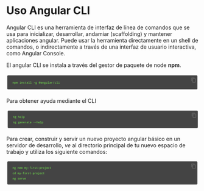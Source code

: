# Uso Angular CLI

Angular CLI es una herramienta de interfaz de línea de comandos que se usa para inicializar, desarrollar, andamiar \(scaffolding\) y mantener aplicaciones angular. Puede usar la herramienta directamente en un shell de comandos, o indirectamente a través de una interfaz de usuario interactiva, como Angular Console.

El angular CLI se instala a través del gestor de paquete de node **npm**.

![](../../.gitbook/assets/image%20%281%29.png)

Para obtener ayuda mediante el CLI

![](../../.gitbook/assets/image.png)

Para crear, construir y servir un nuevo proyecto angular básico en un servidor de desarrollo, _ve_ al directorio principal de tu nuevo espacio de trabajo y utiliza los siguiente comandos:

![](../../.gitbook/assets/image%20%282%29.png)




